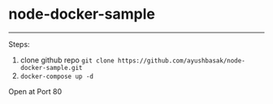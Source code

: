 # node-docker-sample
___

Steps:

1. clone github repo `git clone https://github.com/ayushbasak/node-docker-sample.git`
2. `docker-compose up -d`

Open at Port 80